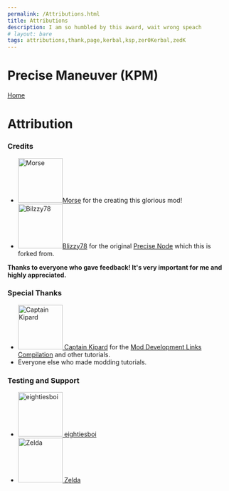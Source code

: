 ```yaml
---
permalink: /Attributions.html
title: Attributions
description: I am so humbled by this award, wait wrong speach
# layout: bare
tags: attributions,thank,page,kerbal,ksp,zer0Kerbal,zedK
---
```


<!--
Attributions.md v1.0.3.0
PreciseManeuver! (KPM)
created: 01 Feb 2022
updated: 01 Feb 2022
-->

<script src="https://kit.fontawesome.com/0ea5493613.js" crossorigin="anonymous"></script>
<i class="fa fa-gear fa-spin fa-2x" style="color: firebrick"></i>
# Precise Maneuver (KPM)
[Home](https://zer0kerbal.github.io/PreciseManeuver)

# Attribution

### Credits

<ul>
  <li><a href="https://forum.kerbalspaceprogram.com/index.php?/profile/154930-*/"><img border="0" alt="Morse" src="https://kerbal-forum-uploads.s3.us-west-2.amazonaws.com/monthly_2016_08/av.png.6f02009e3410248d2e18cdfe7b1e791f.thumb.png.860a421f445db1b460be448a6723b89f.png" width="100" height="100" >Morse</a> for the creating this glorious mod!</li>
  <li><a href="https://forum.kerbalspaceprogram.com/index.php?/profile/68543-*/"><img border="0" alt="Bilzzy78" src="https://kerbal-forum-uploads.s3.us-west-2.amazonaws.com/profile/photo-68543.png" width="100" height="100" >Blizzy78</a> for the original <a href="https://forum.kerbalspaceprogram.com/index.php?/topic/44129-*/": >Precise Node</a> which this is forked from.</li>
</ul>

**Thanks to everyone who gave feedback! It's very important for me and highly appreciated.**

### Special Thanks

<ul>
  <li><a href="https://forum.kerbalspaceprogram.com/index.php?/profile/70516-captainkipard/"><img border="0" alt="Captain Kipard" src="https://kerbal-forum-uploads.s3.us-west-2.amazonaws.com/monthly_12_2015/itsame.png.3227b08e54fc9e3eaa0c6c2ad8e9ad07.thumb.png.5d3a3eb0344a23048ea58826e47b9781.png" width="100" height="100" > Captain Kipard</a> for the <a href="https://forum.kerbalspaceprogram.com/index.php?/topic/85372-*/"> Mod Development Links Compilation</a> and other tutorials.</li>
  <li>Everyone else who made modding tutorials.</li>
</ul>

### Testing and Support

<ul>
  <li><a href="https://forum.kerbalspaceprogram.com/index.php?/profile/133828-eightiesboi/"><img border="0" alt="eightiesboi" src="https://kerbal-forum-uploads.s3.us-west-2.amazonaws.com/monthly_2018_01/happy_velociraptor_dinosaur_greeting_cards-r918b99ab65894a198682f360e419773a_xvuak_8byvr_512.thumb.jpg.00c28897eef8a91ee74f6cb59a9bbb5f.jpg" width="100" height="100" > eightiesboi</a></li>
  <li><a href="https://forum.kerbalspaceprogram.com/index.php?/profile/66411-zelda/"><img border="0" alt="Zelda" src="https://kerbal-forum-uploads.s3.us-west-2.amazonaws.com/monthly_2019_07/LoZ_RGB_960x960.thumb.jpg.32a815400e819b11482764bdea71373c.jpg" width="100" height="100" > Zelda</a></li>
</ul>

<!-- this file CC BY-NC-ND 3.0 Unported by zer0Kerbal -->

[zer0Kerbal]: https://forum.kerbalspaceprogram.com/index.php?/profile/190933-*/ "zer0Kerbal"
[morse]: https://forum.kerbalspaceprogram.com/index.php?/profile/154930-*/ "Morse"

[blizzy79]: https://forum.kerbalspaceprogram.com/index.php?/profile/68543-*/ "Blizzy78"
[cptkipard]: https://forum.kerbalspaceprogram.com/index.php?/profile/70516-*/ "Captain Kipard"

